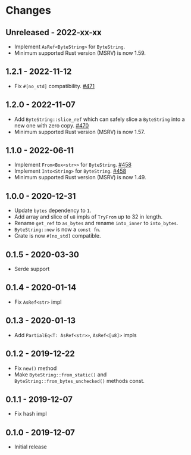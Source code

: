 # Changes

## Unreleased - 2022-xx-xx

- Implement `AsRef<ByteString>` for `ByteString`.
- Minimum supported Rust version (MSRV) is now 1.59.

## 1.2.1 - 2022-11-12

- Fix `#[no_std]` compatibility. [#471]

[#471]: https://github.com/actix/actix-net/pull/471

## 1.2.0 - 2022-11-07

- Add `ByteString::slice_ref` which can safely slice a `ByteString` into a new one with zero copy. [#470]
- Minimum supported Rust version (MSRV) is now 1.57.

[#470]: https://github.com/actix/actix-net/pull/470

## 1.1.0 - 2022-06-11

- Implement `From<Box<str>>` for `ByteString`. [#458]
- Implement `Into<String>` for `ByteString`. [#458]
- Minimum supported Rust version (MSRV) is now 1.49.

[#458]: https://github.com/actix/actix-net/pull/458

## 1.0.0 - 2020-12-31

- Update `bytes` dependency to `1`.
- Add array and slice of `u8` impls of `TryFrom` up to 32 in length.
- Rename `get_ref` to `as_bytes` and rename `into_inner` to `into_bytes`.
- `ByteString::new` is now a `const fn`.
- Crate is now `#[no_std]` compatible.

## 0.1.5 - 2020-03-30

- Serde support

## 0.1.4 - 2020-01-14

- Fix `AsRef<str>` impl

## 0.1.3 - 2020-01-13

- Add `PartialEq<T: AsRef<str>>`, `AsRef<[u8]>` impls

## 0.1.2 - 2019-12-22

- Fix `new()` method
- Make `ByteString::from_static()` and `ByteString::from_bytes_unchecked()` methods const.

## 0.1.1 - 2019-12-07

- Fix hash impl

## 0.1.0 - 2019-12-07

- Initial release
